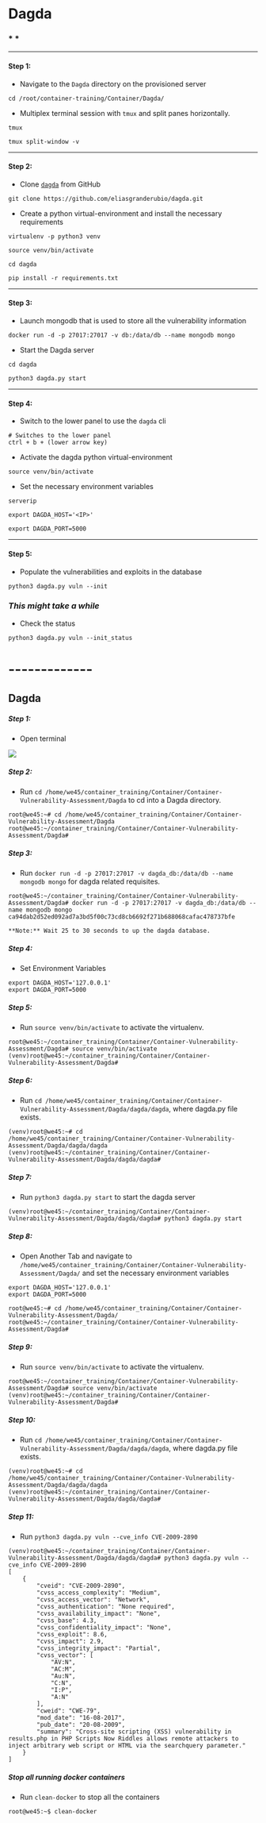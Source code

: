 # **Dagda**


### * *

-------

#### Step 1:

* Navigate to the `Dagda` directory on the provisioned server

```commandline
cd /root/container-training/Container/Dagda/
```

* Multiplex terminal session with `tmux` and split panes horizontally.

```
tmux

tmux split-window -v
```

-------

#### Step 2:

* Clone [`dagda`](https://github.com/eliasgranderubio/dagda) from GitHub

```commandline
git clone https://github.com/eliasgranderubio/dagda.git
```

* Create a python virtual-environment and install the necessary requirements

```commandline
virtualenv -p python3 venv

source venv/bin/activate

cd dagda

pip install -r requirements.txt
```

-------

#### Step 3:

* Launch mongodb that is used to store all the vulnerability information

```commandline
docker run -d -p 27017:27017 -v db:/data/db --name mongodb mongo
```

* Start the Dagda server

```commandline
cd dagda

python3 dagda.py start
```

-------

#### Step 4:

* Switch to the lower panel to use the `dagda` cli 

```commandline
# Switches to the lower panel
ctrl + b + (lower arrow key)
``` 

* Activate the dagda python virtual-environment

```commandline
source venv/bin/activate
```

* Set the necessary environment variables

```commandline
serverip

export DAGDA_HOST='<IP>'

export DAGDA_PORT=5000
```

-------

#### Step 5:

* Populate the vulnerabilities and exploits in the database

```commandline
python3 dagda.py vuln --init
```

### *This might take a while*

* Check the status

```commandline
python3 dagda.py vuln --init_status
```

# -------------

## Dagda



##### Step 1:

* Open terminal

![](img/Open-Terminal.png)

##### Step 2:

* Run `cd /home/we45/container_training/Container/Container-Vulnerability-Assessment/Dagda` to cd into a Dagda directory.

```commandline
root@we45:~# cd /home/we45/container_training/Container/Container-Vulnerability-Assessment/Dagda
root@we45:~/container_training/Container/Container-Vulnerability-Assessment/Dagda#
```
   
##### Step 3:

* Run `docker run -d -p 27017:27017 -v dagda_db:/data/db --name mongodb mongo` for dagda related requisites.

```commandline
root@we45:~/container_training/Container/Container-Vulnerability-Assessment/Dagda# docker run -d -p 27017:27017 -v dagda_db:/data/db --name mongodb mongo
ca94dab2d52ed092ad7a3bd5f00c73cd8cb6692f271b688068cafac478737bfe
```
    
    **Note:** Wait 25 to 30 seconds to up the dagda database.
    
##### Step 4:

* Set Environment Variables

```commandline
export DAGDA_HOST='127.0.0.1'
export DAGDA_PORT=5000
```

##### Step 5:

* Run `source venv/bin/activate` to activate the virtualenv.

```commandline
root@we45:~/container_training/Container/Container-Vulnerability-Assessment/Dagda# source venv/bin/activate
(venv)root@we45:~/container_training/Container/Container-Vulnerability-Assessment/Dagda#
```

##### Step 6:

* Run `cd /home/we45/container_training/Container/Container-Vulnerability-Assessment/Dagda/dagda/dagda`, where dagda.py file exists.

```commandline
(venv)root@we45:~# cd /home/we45/container_training/Container/Container-Vulnerability-Assessment/Dagda/dagda/dagda
(venv)root@we45:~/container_training/Container/Container-Vulnerability-Assessment/Dagda/dagda/dagda#
```

##### Step 7:

* Run `python3 dagda.py start` to start the dagda server
    
```commandline
(venv)root@we45:~/container_training/Container/Container-Vulnerability-Assessment/Dagda/dagda/dagda# python3 dagda.py start
```
  
##### Step 8:

* Open Another Tab and navigate to `/home/we45/container_training/Container/Container-Vulnerability-Assessment/Dagda/` and set the necessary environment variables

```commandline
export DAGDA_HOST='127.0.0.1'
export DAGDA_PORT=5000
```

```commandline
root@we45:~# cd /home/we45/container_training/Container/Container-Vulnerability-Assessment/Dagda/
root@we45:~/container_training/Container/Container-Vulnerability-Assessment/Dagda#
```

##### Step 9:

* Run `source venv/bin/activate` to activate the virtualenv.

```commandline
root@we45:~/container_training/Container/Container-Vulnerability-Assessment/Dagda# source venv/bin/activate
(venv)root@we45:~/container_training/Container/Container-Vulnerability-Assessment/Dagda#
```


##### Step 10:

* Run `cd /home/we45/container_training/Container/Container-Vulnerability-Assessment/Dagda/dagda/dagda`, where dagda.py file exists.

```commandline
(venv)root@we45:~# cd /home/we45/container_training/Container/Container-Vulnerability-Assessment/Dagda/dagda/dagda
(venv)root@we45:~/container_training/Container/Container-Vulnerability-Assessment/Dagda/dagda/dagda#
```


##### Step 11:   

* Run `python3 dagda.py vuln --cve_info CVE-2009-2890`

```commandline
(venv)root@we45:~/container_training/Container/Container-Vulnerability-Assessment/Dagda/dagda/dagda# python3 dagda.py vuln --cve_info CVE-2009-2890
[
    {
        "cveid": "CVE-2009-2890",
        "cvss_access_complexity": "Medium",
        "cvss_access_vector": "Network",
        "cvss_authentication": "None required",
        "cvss_availability_impact": "None",
        "cvss_base": 4.3,
        "cvss_confidentiality_impact": "None",
        "cvss_exploit": 8.6,
        "cvss_impact": 2.9,
        "cvss_integrity_impact": "Partial",
        "cvss_vector": [
            "AV:N",
            "AC:M",
            "Au:N",
            "C:N",
            "I:P",
            "A:N"
        ],
        "cweid": "CWE-79",
        "mod_date": "16-08-2017",
        "pub_date": "20-08-2009",
        "summary": "Cross-site scripting (XSS) vulnerability in results.php in PHP Scripts Now Riddles allows remote attackers to inject arbitrary web script or HTML via the searchquery parameter."
    }
]
```

##### Stop all running docker containers

* Run `clean-docker` to stop all the containers

```commandline
root@we45:~$ clean-docker
```
